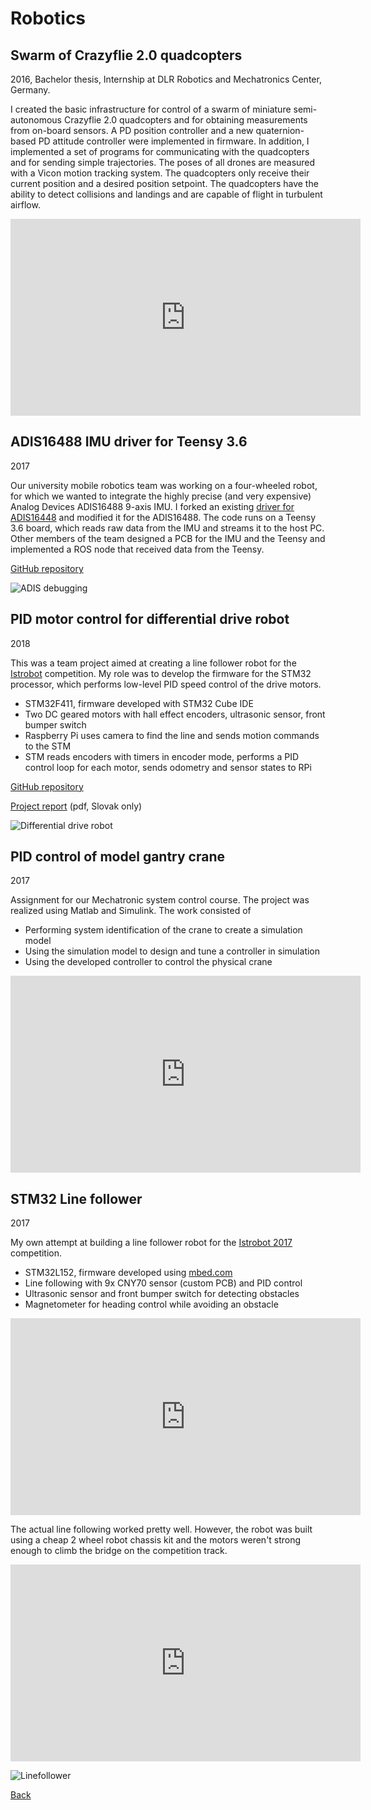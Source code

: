 # Robotics

## Swarm of Crazyflie 2.0 quadcopters
2016, Bachelor thesis, Internship at DLR Robotics and Mechatronics Center, Germany.

I created the basic infrastructure for control of a swarm of miniature semi-autonomous Crazyflie 2.0 quadcopters and for obtaining measurements from on-board sensors. A PD position controller and a new quaternion-based PD attitude controller were implemented in firmware. In addition, I implemented a set of programs for communicating with the quadcopters and for sending simple trajectories. The poses of all drones are measured with a Vicon motion tracking system. The quadcopters only receive their current position and a desired position setpoint. The quadcopters have the ability to detect collisions and landings and are capable of flight in turbulent airflow.

<iframe width="560" height="315" src="https://www.youtube.com/embed/LXng1v8lwbk" title="YouTube video player" frameborder="0" allow="accelerometer; autoplay; clipboard-write; encrypted-media; gyroscope; picture-in-picture" allowfullscreen></iframe>


## ADIS16488 IMU driver for Teensy 3.6
2017

Our university mobile robotics team was working on a four-wheeled robot, for which we wanted to integrate the highly precise (and very expensive) Analog Devices ADIS16488 9-axis IMU. I forked an existing [driver for ADIS16448](https://github.com/juchong/ADIS16448-Arduino-Teensy) and modified it for the ADIS16488. The code runs on a Teensy 3.6 board, which reads raw data from the IMU and streams it to the host PC. Other members of the team designed a PCB for the IMU and the Teensy and implemented a ROS node that received data from the Teensy.

[GitHub repository](https://github.com/3zuli/ADIS16488_regtest)

![ADIS debugging](img/adis_surgery.jpg)


## PID motor control for differential drive robot
2018

This was a team project aimed at creating a line follower robot for the [Istrobot](http://www.robotika.sk/contest/) competition. My role was to develop the firmware for the STM32 processor, which performs low-level PID speed control of the drive motors.
- STM32F411, firmware developed with STM32 Cube IDE
- Two DC geared motors with hall effect encoders, ultrasonic sensor, front bumper switch
- Raspberry Pi uses camera to find the line and sends motion commands to the STM
- STM reads encoders with timers in encoder mode, performs a PID control loop for each motor, sends odometry and sensor states to RPi

[GitHub repository](https://github.com/3zuli/mprojbot)

[Project report](https://github.com/3zuli/mprojbot/blob/master/doc/MPROJ_robot_dokumentacia.pdf) (pdf, Slovak only)

![Differential drive robot](img/mprojbot.jpg)


## PID control of model gantry crane
2017

Assignment for our Mechatronic system control course. The project was realized using Matlab and Simulink. The work consisted of
- Performing system identification of the crane to create a simulation model
- Using the simulation model to design and tune a controller in simulation
- Using the developed controller to control the physical crane

<iframe width="560" height="315" src="https://www.youtube.com/embed/uhP8vmintfc" title="YouTube video player" frameborder="0" allow="accelerometer; autoplay; clipboard-write; encrypted-media; gyroscope; picture-in-picture" allowfullscreen></iframe>


## STM32 Line follower
2017

My own attempt at building a line follower robot for the [Istrobot 2017](http://www.robotika.sk/contest/2017/index.php) competition.
- STM32L152, firmware developed using [mbed.com](mbed.com)
- Line following with 9x CNY70 sensor (custom PCB) and PID control
- Ultrasonic sensor and front bumper switch for detecting obstacles
- Magnetometer for heading control while avoiding an obstacle

<iframe width="560" height="315" src="https://www.youtube.com/embed/kqh9bCNCvxU" title="YouTube video player" frameborder="0" allow="accelerometer; autoplay; clipboard-write; encrypted-media; gyroscope; picture-in-picture" allowfullscreen></iframe>

The actual line following worked pretty well. However, the robot was built using a cheap 2 wheel robot chassis kit and the motors weren't strong enough to climb the bridge on the competition track. 

<iframe width="560" height="315" src="https://www.youtube.com/embed/DYZh-zOFRCg" title="YouTube video player" frameborder="0" allow="accelerometer; autoplay; clipboard-write; encrypted-media; gyroscope; picture-in-picture" allowfullscreen></iframe>

![Linefollower](img/linefollower.jpg)


<!-- # Research -->
<!-- circular avoidance -->

[Back](https://3zuli.github.io/)
